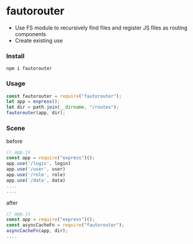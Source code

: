 # fautorouter

- Use FS module to recursively find files and register JS files as routing components
- Create existing use

### Install

```shell
npm i fautorouter
```

### Usage

```js
const fautorouter = require("fautorouter");
let app = express();
let dir = path.join(__dirname, "/routes");
fautorouter(app, dir);
```

### Scene

before

```js
// app.js
const app = require("express")();
app.use('/login', login)
app.use('/user', user)
app.use('/role', role)
app.use('/data', data)
....
....
```

after

```js
// app.js
const app = require("express")();
const asyncCacheFn = require("fautorouter");
asyncCacheFn(app, dir);
....
```
